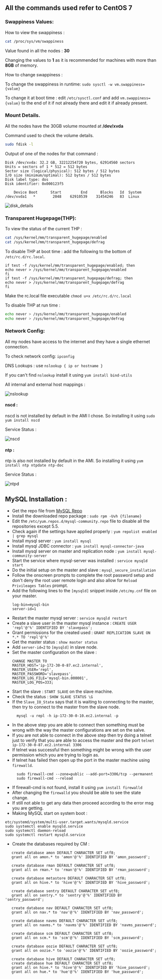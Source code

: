 ## All the commands used refer to CentOS 7

### Swappiness Values:

How to view the swappiness :

```bash
cat /proc/sys/vm/swappiness
```

Value found in all the nodes : **30**

Changing the values to **1** as it is recommended for machines with more than **8GB** of memory.

How to change swappiness :

To change the swappiness in runtime: `sudo sysctl -w vm.swappiness={value} `

To change it at boot time : edit `/etc/sysctl.conf` and add `vm.swappiness={value}` to the end of it if not already there and edit it if already present.  


### Mount Details.

All the nodes have the 30GB volume mounted at **/dev/xvda**

Command used to check the volume details.

```bash
sudo fdisk -l
```

Output of one of the nodes for that command : 
```commandline
Disk /dev/xvda: 32.2 GB, 32212254720 bytes, 62914560 sectors
Units = sectors of 1 * 512 = 512 bytes
Sector size (logical/physical): 512 bytes / 512 bytes
I/O size (minimum/optimal): 512 bytes / 512 bytes
Disk label type: dos
Disk identifier: 0x000123f5

    Device Boot      Start         End      Blocks   Id  System
/dev/xvda1   *        2048    62910539    31454246   83  Linux
```
 
![disk_details](../png/disk_details.png)
 
### Transparent Hugepage(THP):

To view the status of the current THP : 
```bash
cat /sys/kernel/mm/transparent_hugepage/enabled
cat /sys/kernel/mm/transparent_hugepage/defrag 
```
To disable THP at boot time : add the following to the bottom of `/etc/rc.d/rc.local`.

```commandline
if test -f /sys/kernel/mm/transparent_hugepage/enabled; then
echo never > /sys/kernel/mm/transparent_hugepage/enabled
fi
if test -f /sys/kernel/mm/transparent_hugepage/defrag; then
echo never > /sys/kernel/mm/transparent_hugepage/defrag
fi
```
Make the rc.local file executable `chmod u+x /etc/rc.d/rc.local`

To disable THP at run time : 
```bash
echo never > /sys/kernel/mm/transparent_hugepage/enabled
echo never > /sys/kernel/mm/transparent_hugepage/defrag
```

### Network Config:

All my nodes have access to the internet and they have a single ethernet connection.

To check network config: `ipconfig`

DNS Lookups : use `nslookup { ip or hostname }`

If you can't find `nslookup` install it using `yum install bind-utils`

All internal and external host mappings :

![nslookup](../png/nslookup_out.png)

#### nscd :
nscd is not installed by default in the AMI I chose. So installing it using `sudo yum install nscd`

Service Status : 

![nscd](../png/nscd_service.png)

#### ntp :
ntp is also not installed by default in the AMI. So installing it using `yum install ntp ntpdate ntp-doc` 

Service Status :

![ntpd](../png/ntpd_service.png)



## MySQL Installation :

* Get the repo file from [MySQL Repo](https://dev.mysql.com/downloads/file/?id=465603)
* Install the downloaded repo package : `sudo rpm -Uvh {filename}`
* Edit the `/etc/yum.repos.d/mysql-community.repo` file to disable all the repositories except 5.5.
* Check again if the settings have applied properly : `yum repolist enabled | grep mysql`
* Install mysql server : `yum install mysql`
* Install mysql JDBC connector : `yum install mysql-connector-java`
* Install mysql server on master and replication node : `yum install mysql-community-server`
* Start the service where mysql-server was installed : `service mysqld start`
* Do the initial setup on the master and slave : `mysql_secure_installation`
* Follow the onscreen prompts to complete the root password setup and don't deny the root user remote login and also allow for `Reload Privileages Tables` prompt.
* Add the following lines to the `[mysqld]` snippet inside `/etc/my.cnf` file on your master.
  ```commandline
  log-bin=mysql-bin
  server-id=1
  ```
* Restart the master mysql server : `service mysqld restart`
* Create a slave user in the master mysql instance : `CREATE USER 'repl'@'%' IDENTIFIED BY 'slavepass';`
* Grant permissions for the created used : `GRANT REPLICATION SLAVE ON *.* TO 'repl'@'%'`
* Get the master status : `show master status`
* Add `server-id=2` to `[mysqld]` in slave node.
* Set the master configuration on the slave :
    ```commandline
    CHANGE MASTER TO
    MASTER_HOST='ip-172-30-0-87.ec2.internal',
    MASTER_USER='repl',
    MASTER_PASSWORD='slavepass',
    MASTER_LOG_FILE='mysql-bin.000001',
    MASTER_LOG_POS=333;
    ```
* Start the slave : `START SLAVE` on the slave machine.
* Check the status : `SHOW SLAVE STATUS \G` 
* If the `Slave_IO_State` says that it is waiting to connecting to the master, then try to connect to the master from the slave node.
  ```commandline
    mysql -u repl -h ip-172-30-0-10.ec2.internal -p 
    ```
* In the above step you are able to connect then something must be wrong with the way the master configurations are set on the salve.
* If you are not able to connect in the above step then try doing a telnet just to verify that you are able to access the master and the port `telnet ip-172-30-0-87.ec2.internal 3306` 
* If telnet was successful then something might be wrong with the user permission which you are trying to login as.
* If telnet has failed then open up the port in the master machine using `firewalld`.
  ```commandline
    sudo firewall-cmd --zone=public --add-port=3306/tcp --permanent
    sudo firewall-cmd --reload
    ```
* If firewall-cmd is not found, install it using `yum install firewalld`   
* After changing the `firewalld` you should be able to see the state change. 
* If still not able to get any data then proceed according to the error msg you are getting.
* Making MySQL start on system boot :
```commandline
etc/systemd/system/multi-user.target.wants/mysqld.service
sudo systemctl enable mysqld.service
sudo systemctl daemon-reload
sudo systemctl restart mysqld.service
```

* Create the databases required by CM :
 ```commandline
    create database amon DEFAULT CHARACTER SET utf8;
    grant all on amon.* to 'amon'@'%' IDENTIFIED BY 'amon_password';
    
    create database rman DEFAULT CHARACTER SET utf8;
    grant all on rman.* to 'rman'@'%' IDENTIFIED BY 'rman_password';
    
    create database metastore DEFAULT CHARACTER SET utf8;
    grant all on hive.* to 'hive'@'%' IDENTIFIED BY 'hive_password';
    
    create database sentry DEFAULT CHARACTER SET utf8;
    grant all on sentry.* to 'sentry'@'%' IDENTIFIED BY 'sentry_password';
    
    create database nav DEFAULT CHARACTER SET utf8;
    grant all on nav.* to 'nav'@'%' IDENTIFIED BY 'nav_password';
    
    create database navms DEFAULT CHARACTER SET utf8;
    grant all on navms.* to 'navms'@'%' IDENTIFIED BY 'navms_password';
    
    create database scm DEFAULT CHARACTER SET utf8;
    grant all on scm.* to 'scm'@'%' IDENTIFIED BY 'scm_password';
    
    create database oozie DEFAULT CHARACTER SET utf8;
    grant all on oozie.* to 'oozie'@'%' IDENTIFIED BY 'oozie_password';
    
    create database hive DEFAULT CHARACTER SET utf8;
    create database hue DEFAULT CHARACTER SET utf8;
    grant all on hive.* to 'hive'@'%' IDENTIFIED BY 'hive_password';
    grant all on hue.* to 'hue'@'%' IDENTIFIED BY 'hue_password';
```
